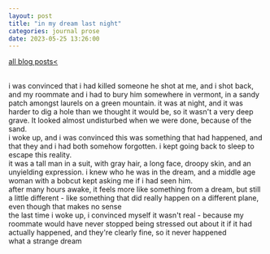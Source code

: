 ```yaml
---
layout: post
title: "in my dream last night"
categories: journal prose
date: 2023-05-25 13:26:00
---
```

<a href="/blog-posts">all blog posts< </a>  

<br>
i was convinced that i had killed someone  
he shot at me, and i shot back, and my roommate and i had to bury him somewhere in vermont, in a sandy patch amongst laurels on a green mountain. it was at night, and it was harder to dig a hole than we thought it would be, so it wasn't a very deep grave. It looked almost undisturbed when we were done, because of the sand.  
<br>
i woke up, and i was convinced this was something that had happened, and that they and i had both somehow forgotten. i kept going back to sleep to escape this reality.  
<br>
it was a tall man in a suit, with gray hair, a long face, droopy skin, and an unyielding expression. i knew who he was in the dream, and a middle age woman with a bobcut kept asking me if i had seen him.  
<br>
after many hours awake, it feels more like something from a dream, but still a little different - like something that did really happen on a different plane, even though that makes no sense  
<br>
the last time i woke up, i convinced myself it wasn't real - because my roommate would have never stopped being stressed out about it if it had actually happened, and they're clearly fine, so it never happened  
<br>
what a strange dream